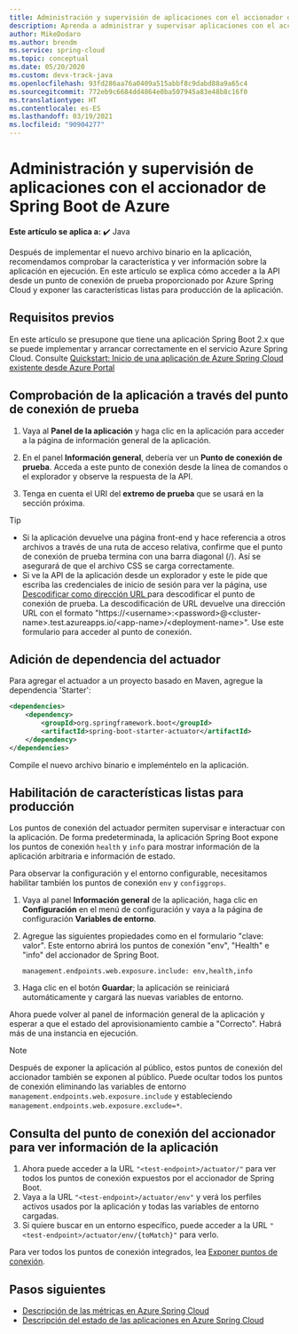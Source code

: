 ```yaml
---
title: Administración y supervisión de aplicaciones con el accionador de Spring Boot de Azure
description: Aprenda a administrar y supervisar aplicaciones con el accionador de Spring Boot.
author: MikeDodaro
ms.author: brendm
ms.service: spring-cloud
ms.topic: conceptual
ms.date: 05/20/2020
ms.custom: devx-track-java
ms.openlocfilehash: 93fd286aa76a0409a515abbf8c9dabd88a9a65c4
ms.sourcegitcommit: 772eb9c6684dd4864e0ba507945a83e48b8c16f0
ms.translationtype: HT
ms.contentlocale: es-ES
ms.lasthandoff: 03/19/2021
ms.locfileid: "90904277"
---
```

# <a name="manage-and-monitor-app-with-azure-spring-boot-actuator"></a>Administración y supervisión de aplicaciones con el accionador de Spring Boot de Azure

**Este artículo se aplica a:** ✔️ Java

Después de implementar el nuevo archivo binario en la aplicación, recomendamos comprobar la característica y ver información sobre la aplicación en ejecución. En este artículo se explica cómo acceder a la API desde un punto de conexión de prueba proporcionado por Azure Spring Cloud y exponer las características listas para producción de la aplicación.

## <a name="prerequisites"></a>Requisitos previos
En este artículo se presupone que tiene una aplicación Spring Boot 2.x que se puede implementar y arrancar correctamente en el servicio Azure Spring Cloud.  Consulte [Quickstart: Inicio de una aplicación de Azure Spring Cloud existente desde Azure Portal](spring-cloud-quickstart.md)

## <a name="verify-app-through-test-endpoint"></a>Comprobación de la aplicación a través del punto de conexión de prueba
1. Vaya al **Panel de la aplicación** y haga clic en la aplicación para acceder a la página de información general de la aplicación.

1. En el panel **Información general**, debería ver un **Punto de conexión de prueba**.  Acceda a este punto de conexión desde la línea de comandos o el explorador y observe la respuesta de la API.

1. Tenga en cuenta el URI del **extremo de prueba** que se usará en la sección próxima.

>[!TIP]
> * Si la aplicación devuelve una página front-end y hace referencia a otros archivos a través de una ruta de acceso relativa, confirme que el punto de conexión de prueba termina con una barra diagonal (/). Así se asegurará de que el archivo CSS se carga correctamente.
> * Si ve la API de la aplicación desde un explorador y este le pide que escriba las credenciales de inicio de sesión para ver la página, use [Descodificar como dirección URL ](https://www.urldecoder.org/) para descodificar el punto de conexión de prueba. La descodificación de URL devuelve una dirección URL con el formato "https://\<username>:\<password>@\<cluster-name>.test.azureapps.io/\<app-name>/\<deployment-name>".  Use este formulario para acceder al punto de conexión.

## <a name="add-actuator-dependency"></a>Adición de dependencia del actuador

Para agregar el actuador a un proyecto basado en Maven, agregue la dependencia 'Starter':

```xml
<dependencies>
    <dependency>
        <groupId>org.springframework.boot</groupId>
        <artifactId>spring-boot-starter-actuator</artifactId>
    </dependency>
</dependencies>
```

Compile el nuevo archivo binario e impleméntelo en la aplicación.

## <a name="enable-production-ready-features"></a>Habilitación de características listas para producción
Los puntos de conexión del actuador permiten supervisar e interactuar con la aplicación. De forma predeterminada, la aplicación Spring Boot expone los puntos de conexión `health` y `info` para mostrar información de la aplicación arbitraria e información de estado.

Para observar la configuración y el entorno configurable, necesitamos habilitar también los puntos de conexión `env` y `configgrops`.

1. Vaya al panel **Información general** de la aplicación, haga clic en **Configuración** en el menú de configuración y vaya a la página de configuración **Variables de entorno**.
1. Agregue las siguientes propiedades como en el formulario "clave: valor". Este entorno abrirá los puntos de conexión "env", "Health" e "info" del accionador de Spring Boot.

   ```
   management.endpoints.web.exposure.include: env,health,info
   ```
1. Haga clic en el botón **Guardar**; la aplicación se reiniciará automáticamente y cargará las nuevas variables de entorno.

Ahora puede volver al panel de información general de la aplicación y esperar a que el estado del aprovisionamiento cambie a "Correcto".  Habrá más de una instancia en ejecución.

> [!Note] 
> Después de exponer la aplicación al público, estos puntos de conexión del accionador también se exponen al público. Puede ocultar todos los puntos de conexión eliminando las variables de entorno `management.endpoints.web.exposure.include` y estableciendo `management.endpoints.web.exposure.exclude=*`.

## <a name="view-the-actuator-endpoint-to-view-application-information"></a>Consulta del punto de conexión del accionador para ver información de la aplicación
1. Ahora puede acceder a la URL `"<test-endpoint>/actuator/"` para ver todos los puntos de conexión expuestos por el accionador de Spring Boot.
1. Vaya a la URL `"<test-endpoint>/actuator/env"` y verá los perfiles activos usados por la aplicación y todas las variables de entorno cargadas.
1. Si quiere buscar en un entorno específico, puede acceder a la URL `"<test-endpoint>/actuator/env/{toMatch}"` para verlo.

Para ver todos los puntos de conexión integrados, lea [Exponer puntos de conexión](https://docs.spring.io/spring-boot/docs/current/reference/html/production-ready-features.html#production-ready-endpoints-exposing-endpoints).

## <a name="next-steps"></a>Pasos siguientes

* [Descripción de las métricas en Azure Spring Cloud](spring-cloud-concept-metrics.md)
* [Descripción del estado de las aplicaciones en Azure Spring Cloud](spring-cloud-concept-app-status.md)

